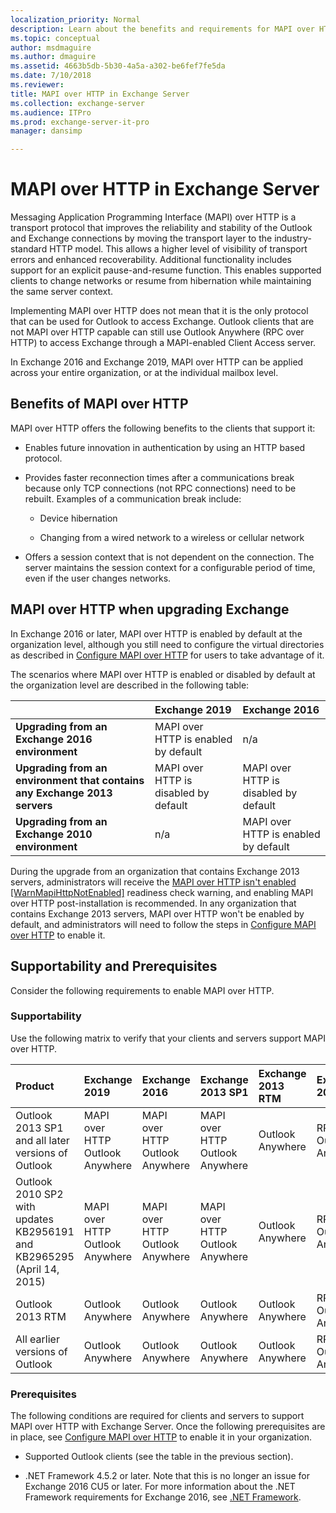 ```yaml
---
localization_priority: Normal
description: Learn about the benefits and requirements for MAPI over HTTP in Exchange Server 2016 and Exchange Server 2019.
ms.topic: conceptual
author: msdmaguire
ms.author: dmaguire
ms.assetid: 4663b5db-5b30-4a5a-a302-be6fef7fe5da
ms.date: 7/10/2018
ms.reviewer: 
title: MAPI over HTTP in Exchange Server
ms.collection: exchange-server
ms.audience: ITPro
ms.prod: exchange-server-it-pro
manager: dansimp

---
```


# MAPI over HTTP in Exchange Server

Messaging Application Programming Interface (MAPI) over HTTP is a transport protocol that improves the reliability and stability of the Outlook and Exchange connections by moving the transport layer to the industry-standard HTTP model. This allows a higher level of visibility of transport errors and enhanced recoverability. Additional functionality includes support for an explicit pause-and-resume function. This enables supported clients to change networks or resume from hibernation while maintaining the same server context.

Implementing MAPI over HTTP does not mean that it is the only protocol that can be used for Outlook to access Exchange. Outlook clients that are not MAPI over HTTP capable can still use Outlook Anywhere (RPC over HTTP) to access Exchange through a MAPI-enabled Client Access server.

In Exchange 2016 and Exchange 2019, MAPI over HTTP can be applied across your entire organization, or at the individual mailbox level.

## Benefits of MAPI over HTTP
MAPI over HTTP offers the following benefits to the clients that support it:

- Enables future innovation in authentication by using an HTTP based protocol.

- Provides faster reconnection times after a communications break because only TCP connections (not RPC connections) need to be rebuilt. Examples of a communication break include:

  - Device hibernation

  - Changing from a wired network to a wireless or cellular network

- Offers a session context that is not dependent on the connection. The server maintains the session context for a configurable period of time, even if the user changes networks.

## MAPI over HTTP when upgrading Exchange
In Exchange 2016 or later, MAPI over HTTP is enabled by default at the organization level, although you still need to configure the virtual directories as described in [Configure MAPI over HTTP](configure-mapi-over-http.md) for users to take advantage of it.

The scenarios where MAPI over HTTP is enabled or disabled by default at the organization level are described in the following table:

||**Exchange 2019**|**Exchange 2016**|
|:-----|:-----|:-----|
|**Upgrading from an Exchange 2016 environment**|MAPI over HTTP is enabled by default|n/a|
|**Upgrading from an environment that contains any Exchange 2013 servers**|MAPI over HTTP is disabled by default|MAPI over HTTP is disabled by default|
|**Upgrading from an Exchange 2010 environment**|n/a|MAPI over HTTP is enabled by default|

During the upgrade from an organization that contains Exchange 2013 servers, administrators will receive the [MAPI over HTTP isn't enabled [WarnMapiHttpNotEnabled]](../../plan-and-deploy/deployment-ref/ms-exch-setupreadiness-warnmapihttpnotenabled.md) readiness check warning, and enabling MAPI over HTTP post-installation is recommended. In any organization that contains Exchange 2013 servers, MAPI over HTTP won't be enabled by default, and administrators will need to follow the steps in [Configure MAPI over HTTP](configure-mapi-over-http.md) to enable it.

## Supportability and Prerequisites
Consider the following requirements to enable MAPI over HTTP.

### Supportability
Use the following matrix to verify that your clients and servers support MAPI over HTTP.

|**Product**|**Exchange 2019**|**Exchange 2016**|**Exchange 2013 SP1**|**Exchange 2013 RTM**|**Exchange 2010 SP3**|
|:-----|:-----|:-----|:-----|:-----|:-----|
|Outlook 2013 SP1 and all later versions of Outlook|MAPI over HTTP  <br/> Outlook Anywhere|MAPI over HTTP <br/> Outlook Anywhere|MAPI over HTTP  <br/> Outlook Anywhere|Outlook Anywhere|RPC <br/> Outlook Anywhere|
|Outlook 2010 SP2 with updates <br/> KB2956191 and KB2965295 (April 14, 2015)|MAPI over HTTP <br/> Outlook Anywhere|MAPI over HTTP <br/> Outlook Anywhere|MAPI over HTTP <br/> Outlook Anywhere|Outlook Anywhere|RPC <br/> Outlook Anywhere|
|Outlook 2013 RTM|Outlook Anywhere|Outlook Anywhere|Outlook Anywhere|Outlook Anywhere|RPC <br/> Outlook Anywhere|
|All earlier versions of Outlook|Outlook Anywhere|Outlook Anywhere|Outlook Anywhere|Outlook Anywhere|RPC <br/> Outlook Anywhere|

### Prerequisites

The following conditions are required for clients and servers to support MAPI over HTTP with Exchange Server. Once the following prerequisites are in place, see [Configure MAPI over HTTP](configure-mapi-over-http.md) to enable it in your organization.

- Supported Outlook clients (see the table in the previous section).

- .NET Framework 4.5.2 or later. Note that this is no longer an issue for Exchange 2016 CU5 or later. For more information about the .NET Framework requirements for Exchange 2016, see [.NET Framework](../../plan-and-deploy/system-requirements.md#net-framework).


